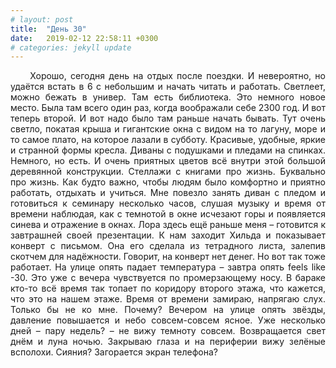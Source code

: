 ```yaml
---
# layout: post
title:  "День 30"
date:   2019-02-12 22:58:11 +0300
# categories: jekyll update
---
```


<div style="text-align: justify">
&nbsp;&nbsp;&nbsp;&nbsp;
Хорошо, сегодня день на отдых после поездки. И невероятно, но удаётся встать в 6 с небольшим и начать читать и работать. Светлеет, можно бежать в универ. Там есть библиотека. Это немного новое место. Была там всего один раз, когда воображали себе 2300 год. И вот теперь второй. И вот надо было там раньше начать бывать. Тут очень светло, покатая крыша и гигантские окна с видом на то лагуну, море и то самое плато, на которое лазали в субботу. Красивые, удобные, яркие и странной формы кресла. Диваны с подушками и пледами на спинках. Немного, но есть. И очень приятных цветов всё внутри этой большой деревянной конструкции. Стеллажи с книгами про жизнь. Буквально про жизнь. Как будто важно, чтобы людям было комфортно и приятно работать, отдыхать и учиться. Мне повезло занять диван с пледом и готовиться к семинару несколько часов, слушая музыку и время от времени наблюдая, как с темнотой в окне исчезают горы и появляется синева и отражение в окнах. Лора здесь ещё раньше меня – готовится к завтрашней своей презентации. К нам заходит Хильда и показывает конверт с письмом. Она его сделала из тетрадного листа, залепив скотчем для надёжности. Говорит, на конверт нет денег. Но вот так тоже работает. На улице опять падает температура – завтра опять feels like -30. Это уже с вечера чувствуется по промерзающему носу. В бараке кто-то всё время так топает по коридору второго этажа, что кажется, что это на нашем этаже. Время от времени замираю, напрягаю слух. Только бы не ко мне. Почему? Вечером на улице опять звёзды, давление повышается и небо совсем-совсем ясное. Уже несколько дней – пару недель? – не вижу темноту совсем. Возвращается свет днём и луна ночью. Закрываю глаза и на периферии вижу зелёные всполохи. Сияния? Загорается экран телефона?
</div>


<div class="container">
  <div class="image-gallery">
    <div class="column">
      <div class="image-item">
        <img src="{{site.baseurl}}/assets/images/165.png" alt="" />
        <div class="overlay"><span></span></div>
      </div>
    </div>
    <div class="column">
      <div class="image-item">
        <img src="{{site.baseurl}}/assets/images/166.png" alt="" />
        <div class="overlay"><span></span></div>
      </div>
    </div>
  </div>
</div>

